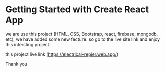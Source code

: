 # Getting Started with Create React App

we are use this project (HTML, CSS, Bootstrap, react, firebase, mongodb, etc), we have added some new fecture. so go to the live site link and enjoy this intersting project.

this project live link (https://electrical-repier.web.app/)


Thank you